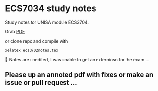 ECS7034 study notes
=
Study notes for UNISA module ECS3704. 

Grab [PDF](https://github.com/PecuniaryFish/ECS3702-Study-Notes/blob/master/ecs3702notes.pdf?raw=true "PDF")

or clone repo and compile with 

    xelatex ecs3702notes.tex

:runner: Notes are unedited, I  was unable to get an externiosn for the exam ...

Please up an annoted pdf with fixes or make an issue or pull request ...
-